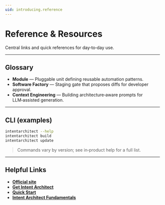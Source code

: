 ```yaml
---
uid: introducing.reference
---
```


# Reference & Resources

Central links and quick references for day‑to‑day use.

---

## Glossary

- **Module** — Pluggable unit defining reusable automation patterns.  
- **Software Factory** — Staging gate that proposes diffs for developer approval.  
- **Context Engineering** — Building architecture‑aware prompts for LLM‑assisted generation.

---

## CLI (examples)

```bash
intentarchitect --help
intentarchitect build
intentarchitect update
```

> Commands vary by version; see in‑product help for a full list.

---

## Helpful Links

- **[Official site](https://intentarchitect.com)**  
- **[Get Intent Architect](xref:introducing.get-the-app)**
- **[Quick Start](xref:introducing.quickstart)**
- **[Intent Architect Fundamentals](xref:tutorials.fundamentals-landing-page)**
